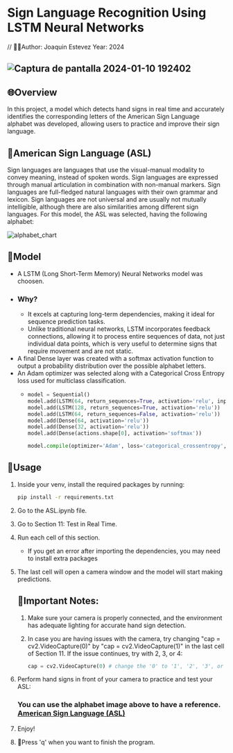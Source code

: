 # Sign Language Recognition Using LSTM Neural Networks 
// 👨‍💻Author: Joaquin Estevez Year: 2024

## ![Captura de pantalla 2024-01-10 192402](https://github.com/JOAQUINESTEVEZ/Sign_Language_Recognition/assets/105304562/665c144f-eb14-411a-b2c3-fe2248709740)




## 🌐Overview 

In this project, a model which detects hand signs in real time and accurately identifies the corresponding letters of the American Sign Language alphabet was developed, allowing users to practice and improve their sign language. 

## 🤲American Sign Language (ASL) 

Sign languages are languages that use the visual-manual modality to convey meaning, instead of spoken words. Sign languages are expressed through manual articulation in combination with non-manual markers. Sign languages are full-fledged natural languages with their own grammar and lexicon. Sign languages are not universal and are usually not mutually intelligible, although there are also similarities among different sign languages. For this model, the ASL was selected, having the following alphabet:
  
  ![alphabet_chart](https://github.com/JOAQUINESTEVEZ/Sign_Language_Recognition/assets/105304562/bd7b7974-d4b8-4742-aa26-7a0e31f5349e)

## 🤖Model 
- A LSTM (Long Short-Term Memory) Neural Networks model was choosen.
- ### Why?
  - It excels at capturing long-term dependencies, making it ideal for sequence prediction tasks.
  - Unlike traditional neural networks, LSTM incorporates feedback connections, allowing it to process entire sequences of data, not just individual data points, which is very useful to determine signs that require movement and are not static.
- A final Dense layer was created with a softmax activation function to output a probability distribution over the possible alphabet letters.
- An Adam optimizer was selected along with a Categorical Cross Entropy loss used for multiclass classification.
    - ```python
      model = Sequential()
      model.add(LSTM(64, return_sequences=True, activation='relu', input_shape=(30,126)))
      model.add(LSTM(128, return_sequences=True, activation='relu'))
      model.add(LSTM(64, return_sequences=False, activation='relu'))
      model.add(Dense(64, activation='relu'))
      model.add(Dense(32, activation='relu'))
      model.add(Dense(actions.shape[0], activation='softmax'))
      ```
      ```python
      model.compile(optimizer='Adam', loss='categorical_crossentropy', metrics=['categorical_accuracy'])
      ```

## 🔧Usage

1. Inside your venv, install the required packages by running:
   ```bash
   pip install -r requirements.txt
   ```
2. Go to the ASL.ipynb file.
   
3. Go to Section 11: Test in Real Time.

4. Run each cell of this section.
    - If you get an error after importing the dependencies, you may need to install extra packages
  
5. The last cell will open a camera window and the model will start making predictions.

    ## 📌Important Notes:
  
      1. Make sure your camera is properly connected, and the environment has adequate lighting for accurate hand sign detection.
      2. In case you are having issues with the camera, try changing "cap = cv2.VideoCapture(0)" by "cap = cv2.VideoCapture(1)" in the last cell of Section 11. If the issue continues, try with 2, 3, or 4:
  
          ```python
          cap = cv2.VideoCapture(0) # change the '0' to '1', '2', '3', or '4' depending on your set up
          ```

6. Perform hand signs in front of your camera to practice and test your ASL:

      ### You can use the alphabet image above to have a reference. [American Sign Language (ASL)](#american-sign-language-(asl))

7. Enjoy!

8. 🚪Press 'q' when you want to finish the program.
